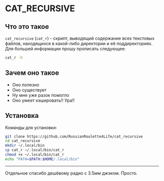 # CAT_RECURSIVE 

## Что это такое
`cat_recursive` (`cat_r`) - скрипт, выводящий содержание всех текстовых файлов, находящихся в какой-либо директории и её поддиректориях. Для большей информации прошу прописать следующее:
```bash
cat_r -h
```

## Зачем оно такое
- Оно полезно
- Оно существует
- Ну мне уже разок помогло
- Оно умеет кэшировать!! Ура!!

## Установка

Команды для установки:

```bash
git clone https://github.com/RussianRoulette4Life/cat_recursive
cd cat_recursive
mkdir ~/.local/bin
cp cat_r ~/.local/bin/cat_r
chmod +x ~/.local/bin/cat_r
echo "PATH=$PATH:$HOME/.local/bin"
```

---
Отдельное спасибо дешёвому радио с 3.5мм джэком. Просто.

